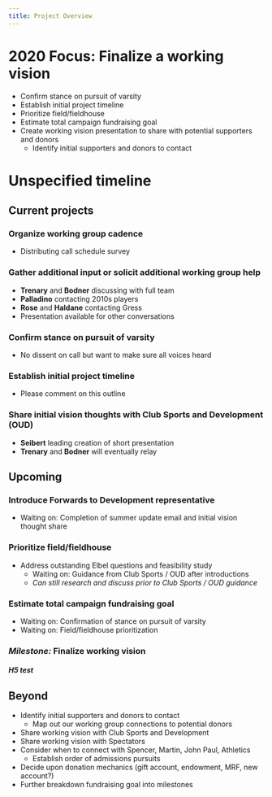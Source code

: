```yaml
---
title: Project Overview
---
```


# 2020 Focus: Finalize a working vision
- Confirm stance on pursuit of varsity
- Establish initial project timeline
- Prioritize field/fieldhouse
- Estimate total campaign fundraising goal
- Create working vision presentation to share with potential supporters and donors
    - Identify initial supporters and donors to contact

# Unspecified timeline
## Current projects  
### Organize working group cadence
- Distributing call schedule survey

### Gather additional input or solicit additional working group help
- **Trenary** and **Bodner** discussing with full team
- **Palladino** contacting 2010s players
- **Rose** and **Haldane** contacting Gress
- Presentation available for other conversations

### Confirm stance on pursuit of varsity
- No dissent on call but want to make sure all voices heard

### Establish initial project timeline
- Please comment on this outline

### Share initial vision thoughts with Club Sports and Development (OUD)
- **Seibert** leading creation of short presentation
- **Trenary** and **Bodner** will eventually relay

## Upcoming
### Introduce Forwards to Development representative
- Waiting on: Completion of summer update email and initial vision thought share

### Prioritize field/fieldhouse
- Address outstanding Elbel questions and feasibility study
    - Waiting on: Guidance from Club Sports / OUD after introductions
    - *Can still research and discuss prior to Club Sports / OUD guidance*
    
### Estimate total campaign fundraising goal
- Waiting on: Confirmation of stance on pursuit of varsity
- Waiting on: Field/fieldhouse prioritization

### ***Milestone:*** **Finalize working vision**

##### H5 test

## Beyond
- Identify initial supporters and donors to contact
    - Map out our working group connections to potential donors
- Share working vision with Club Sports and Development
- Share working vision with Spectators
- Consider when to connect with Spencer, Martin, John Paul, Athletics
    - Establish order of admissions pursuits
- Decide upon donation mechanics (gift account, endowment, MRF, new account?)
- Further breakdown fundraising goal into milestones
